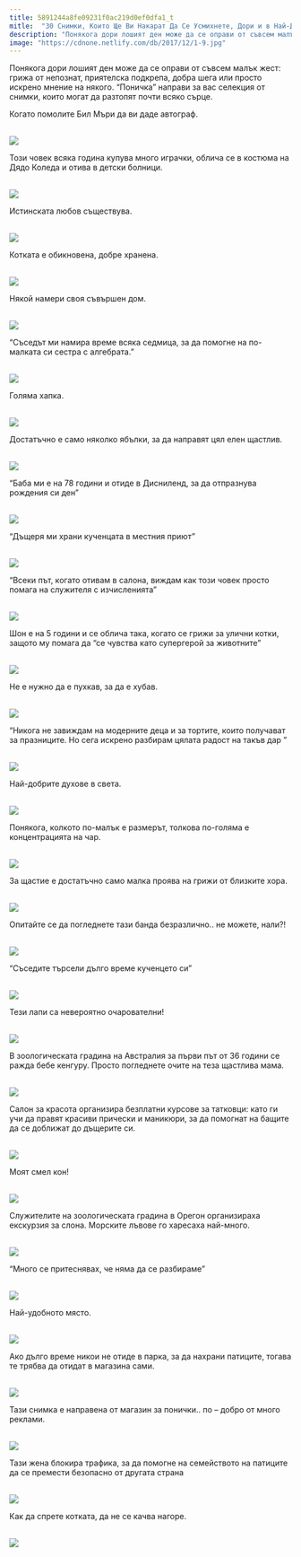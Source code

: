```yaml
---
title: 5891244a8fe09231f0ac219d0ef0dfa1_t
mitle:  "30 Снимки, Които Ще Ви Накарат Да Се Усмихнете, Дори и в Най-Дъждовния Ден!"
description: "Понякога дори лошият ден може да се оправи от съвсем малък жест: грижа от непознат, приятелска подкрепа, добра шега или просто искрено мнение на някого. &qout;Поничка&qout; на�"
image: "https://cdnone.netlify.com/db/2017/12/1-9.jpg"
---
```


 <p>Понякога дори лошият ден може да се оправи от съвсем малък жест: грижа от непознат, приятелска подкрепа, добра шега или просто искрено мнение на някого. “Поничка” направи за вас селекция от снимки, които могат да разтопят почти всяко сърце.</p>      <p>Когато помолите Бил Мъри да ви даде автограф.</p> <p> <br/><img src="https://cdnone.netlify.com/db/2017/12/1-9.jpg"/><br/></p> <p>Този човек всяка година купува много играчки, облича се в костюма на Дядо Коледа и отива в детски болници.</p>      <p> <br/><img src="https://cdnone.netlify.com/db/2017/12/2-9.jpg"/><br/></p> <p>Истинската любов съществува.</p> <p> <br/><img src="https://cdnone.netlify.com/db/2017/12/3-9.jpg"/><br/></p> <p>Котката е обикновена, добре хранена.</p>      <p> <br/><img src="https://cdnone.netlify.com/db/2017/12/4-8.jpg"/><br/></p> <p>Някой намери своя съвършен дом.</p> <p> <br/><img src="https://cdnone.netlify.com/db/2017/12/5-8.jpg"/><br/></p> <p>“Съседът ми намира време всяка седмица, за да помогне на по-малката си сестра с алгебрата.”</p> <p> <br/><img src="https://cdnone.netlify.com/db/2017/12/6-9.jpg"/><br/></p> <p>Голяма хапка.</p>      <p> <br/><img src="https://cdnone.netlify.com/db/2017/12/7-9.jpg"/><br/></p> <p>Достатъчно е само няколко ябълки, за да направят цял ​​елен щастлив.</p> <p> <br/><img src="https://cdnone.netlify.com/db/2017/12/8-9.jpg"/><br/></p> <p>“Баба ми е на 78 години и отиде в Дисниленд, за да отпразнува рождения си ден”</p>      <p> <br/><img src="https://cdnone.netlify.com/db/2017/12/9-9.jpg"/><br/></p> <p>“Дъщеря ми храни кученцата в местния приют”</p> <p> <br/><img src="https://cdnone.netlify.com/db/2017/12/10-9.jpg"/><br/></p> <p>“Всеки път, когато отивам в салона, виждам как този човек просто помага на служителя с изчисленията”</p> <p> <br/><img src="https://cdnone.netlify.com/db/2017/12/11-9.jpg"/><br/></p> <p>Шон е на 5 години и се облича така, когато се грижи за улични котки, защото му помага да “се чувства като супергерой за животните”</p> <p> <br/><img src="https://cdnone.netlify.com/db/2017/12/12-8.jpg"/><br/></p> <p>Не е нужно да е пухкав, за да е хубав.</p> <p> <br/><img src="https://cdnone.netlify.com/db/2017/12/13-9.jpg"/><br/></p> <p>“Никога не завиждам на модерните деца и за тортите, които получават за празниците. Но сега искрено разбирам цялата радост на такъв дар ”</p> <p> <br/><img src="https://cdnone.netlify.com/db/2017/12/14-9.jpg"/><br/></p> <p>Най-добрите духове в света.</p> <p> <br/><img src="https://cdnone.netlify.com/db/2017/12/15-9.jpg"/><br/></p> <p>Понякога, колкото по-малък е размерът, толкова по-голяма е концентрацията на чар.</p> <p> <br/><img src="https://cdnone.netlify.com/db/2017/12/16-9.jpg"/><br/></p> <p>За щастие е достатъчно само малка проява на грижи от близките хора.</p> <p> <br/><img src="https://cdnone.netlify.com/db/2017/12/17-9.jpg"/><br/></p> <p>Опитайте се да погледнете тази банда безразлично.. не можете, нали?!</p> <p> <br/><img src="https://cdnone.netlify.com/db/2017/12/18-9.jpg"/><br/></p> <p>“Съседите търсели дълго време кученцето си”</p> <p> <br/><img src="https://cdnone.netlify.com/db/2017/12/19-9.jpg"/><br/></p> <p>Тези лапи са невероятно очарователни!</p> <p> <br/><img src="https://cdnone.netlify.com/db/2017/12/20-9.jpg"/><br/></p> <p>В зоологическата градина на Австралия за първи път от 36 години се ражда бебе кенгуру. Просто погледнете очите на теза щастлива мама.</p> <p> <br/><img src="https://cdnone.netlify.com/db/2017/12/21-8.jpg"/><br/></p> <p>Салон за красота организира безплатни курсове за татковци: като ги учи да правят красиви прически и маникюри, за да помогнат на бащите да се доближат до дъщерите си.</p> <p> <br/><img src="https://cdnone.netlify.com/db/2017/12/22-8.jpg"/><br/></p> <p>Моят смел кон!</p> <p> <br/><img src="https://cdnone.netlify.com/db/2017/12/23-7.jpg"/><br/></p> <p>Служителите на зоологическата градина в Орегон организираха екскурзия за слона. Морските лъвове го харесаха най-много.</p> <p> <br/><img src="https://cdnone.netlify.com/db/2017/12/24-6.jpg"/><br/></p> <p>“Много се притеснявах, че няма да се разбираме”</p> <p> <br/><img src="https://cdnone.netlify.com/db/2017/12/25-5.jpg"/><br/></p> <p>Най-удобното място.</p> <p> <br/><img src="https://cdnone.netlify.com/db/2017/12/26-4.jpg"/><br/></p> <p>Ако дълго време никои не отиде в парка, за да нахрани патиците, тогава те трябва да отидат в магазина сами.</p> <p> <br/><img src="https://cdnone.netlify.com/db/2017/12/27-3.jpg"/><br/></p> <p>Тази снимка е направена от магазин за понички.. по – добро от много реклами.</p> <p> <br/><img src="https://cdnone.netlify.com/db/2017/12/28-2.jpg"/><br/></p> <p>Тази жена блокира трафика, за да помогне на семейството на патиците да се премести безопасно от другата страна</p> <p> <br/><img src="https://cdnone.netlify.com/db/2017/12/29.jpg"/><br/></p> <p>Как да спрете котката, да не се качва нагоре.</p> <p> <br/><img src="https://cdnone.netlify.com/db/2017/12/30.jpg"/><br/></p>       